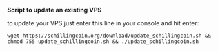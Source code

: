 **Script to update an existing VPS**

to update your VPS just enter this line in your console and hit enter:

`wget https://schillingcoin.org/download/update_schillingcoin.sh && chmod 755 update_schillingcoin.sh && ./update_schillingcoin.sh`